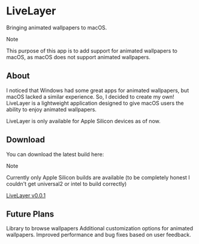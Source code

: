 # LiveLayer
Bringing animated wallpapers to macOS.

> [!NOTE]  
> This purpose of this app is to add support for animated wallpapers to macOS, as macOS does not support animated wallpapers.

## About
I noticed that Windows had some great apps for animated wallpapers, but macOS lacked a similar experience. So, I decided to create my own! LiveLayer is a lightweight application designed to give macOS users the ability to enjoy animated wallpapers.

LiveLayer is only available for Apple Silicon devices as of now.

## Download
You can download the latest build here:
> [!NOTE]  
> Currently only Apple Silicon builds are available (to be completely honest I couldn't get universal2 or intel to build correctly)

[LiveLayer v0.0.1](https://github.com/CodingNewbieXD/LiveLayer/raw/refs/heads/releases/LiveLayer_v0.0.1.zip)


## Future Plans
Library to browse wallpapers
Additional customization options for animated wallpapers.
Improved performance and bug fixes based on user feedback.
